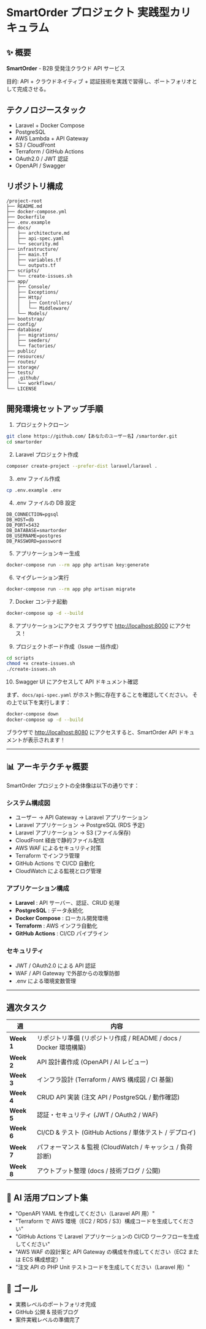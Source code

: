# SmartOrder プロジェクト 実践型カリキュラム

## ✨ 概要
**SmartOrder** - B2B 受発注クラウド API サービス

目的: API + クラウドネイティブ + 認証技術を実践で習得し、ポートフォリオとして完成させる。

## テクノロジースタック
- Laravel + Docker Compose
- PostgreSQL
- AWS Lambda + API Gateway
- S3 / CloudFront
- Terraform / GitHub Actions
- OAuth2.0 / JWT 認証
- OpenAPI / Swagger

## リポジトリ構成
```
/project-root
├── README.md
├── docker-compose.yml
├── Dockerfile
├── .env.example
├── docs/
│   ├── architecture.md
│   ├── api-spec.yaml
│   └── security.md
├── infrastructure/
│   ├── main.tf
│   ├── variables.tf
│   └── outputs.tf
├── scripts/
│   └── create-issues.sh
├── app/
│   ├── Console/
│   ├── Exceptions/
│   ├── Http/
│   │   ├── Controllers/
│   │   └── Middleware/
│   └── Models/
├── bootstrap/
├── config/
├── database/
│   ├── migrations/
│   ├── seeders/
│   └── factories/
├── public/
├── resources/
├── routes/
├── storage/
├── tests/
├── .github/
│   └── workflows/
└── LICENSE
```

## 開発環境セットアップ手順

1. プロジェクトクローン
```bash
git clone https://github.com/【あなたのユーザー名】/smartorder.git
cd smartorder
```

2. Laravel プロジェクト作成
```bash
composer create-project --prefer-dist laravel/laravel .
```

3. .env ファイル作成
```bash
cp .env.example .env
```

4. .env ファイルの DB 設定
```
DB_CONNECTION=pgsql
DB_HOST=db
DB_PORT=5432
DB_DATABASE=smartorder
DB_USERNAME=postgres
DB_PASSWORD=password
```

5. アプリケーションキー生成
```bash
docker-compose run --rm app php artisan key:generate
```

6. マイグレーション実行
```bash
docker-compose run --rm app php artisan migrate
```

7. Docker コンテナ起動
```bash
docker-compose up -d --build
```

8. アプリケーションにアクセス
ブラウザで [http://localhost:8000](http://localhost:8000) にアクセス！

9. プロジェクトボード作成（Issue 一括作成）
```bash
cd scripts
chmod +x create-issues.sh
./create-issues.sh
```

10. Swagger UI にアクセスして API ドキュメント確認

まず、`docs/api-spec.yaml` がホスト側に存在することを確認してください。
その上で以下を実行します：

```bash
docker-compose down
docker-compose up -d --build
```

ブラウザで [http://localhost:8080](http://localhost:8080) にアクセスすると、SmartOrder API ドキュメントが表示されます！

---

## 📊 アーキテクチャ概要

SmartOrder プロジェクトの全体像は以下の通りです：

### システム構成図
- ユーザー → API Gateway → Laravel アプリケーション
- Laravel アプリケーション → PostgreSQL (RDS 予定)
- Laravel アプリケーション → S3 (ファイル保存)
- CloudFront 経由で静的ファイル配信
- AWS WAF によるセキュリティ対策
- Terraform でインフラ管理
- GitHub Actions で CI/CD 自動化
- CloudWatch による監視とログ管理

### アプリケーション構成
- **Laravel** : API サーバー、認証、CRUD 処理
- **PostgreSQL** : データ永続化
- **Docker Compose** : ローカル開発環境
- **Terraform** : AWS インフラ自動化
- **GitHub Actions** : CI/CD パイプライン

### セキュリティ
- JWT / OAuth2.0 による API 認証
- WAF / API Gateway で外部からの攻撃防御
- .env による環境変数管理

---

## 週次タスク

| 週 | 内容 |
|---|---|
| **Week 1** | リポジトリ準備 (リポジトリ作成 / README / docs / Docker 環境構築) |
| **Week 2** | API 設計書作成 (OpenAPI / AI レビュー) |
| **Week 3** | インフラ設計 (Terraform / AWS 構成図 / CI 基盤) |
| **Week 4** | CRUD API 実装 (注文 API / PostgreSQL / 動作確認) |
| **Week 5** | 認証・セキュリティ (JWT / OAuth2 / WAF) |
| **Week 6** | CI/CD & テスト (GitHub Actions / 単体テスト / デプロイ) |
| **Week 7** | パフォーマンス & 監視 (CloudWatch / キャッシュ / 負荷診断) |
| **Week 8** | アウトプット整理 (docs / 技術ブログ / 公開) |

## 🤖 AI 活用プロンプト集
- "OpenAPI YAML を作成してください（Laravel API 用）"
- "Terraform で AWS 環境（EC2 / RDS / S3）構成コードを生成してください"
- "GitHub Actions で Laravel アプリケーションの CI/CD ワークフローを生成してください"
- "AWS WAF の設計案と API Gateway の構成を作成してください（EC2 または ECS 構成想定）"
- "注文 API の PHP Unit テストコードを生成してください（Laravel 用）"

## 🌟 ゴール
- 実務レベルのポートフォリオ完成
- GitHub 公開 & 技術ブログ
- 案件実戦レベルの準備完了
